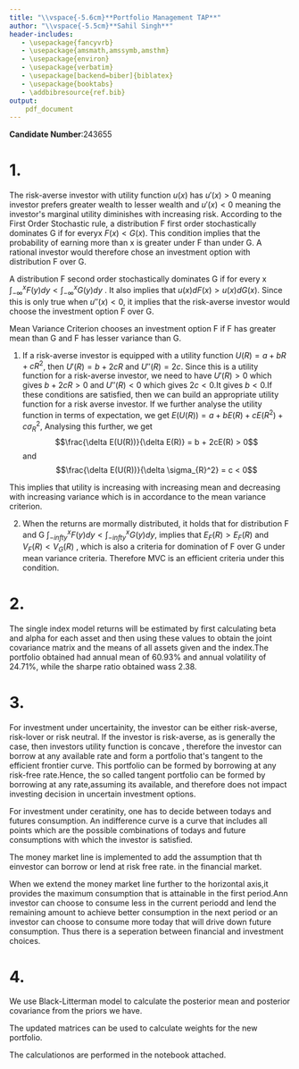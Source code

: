 ```yaml
---
title: "\\vspace{-5.6cm}**Portfolio Management TAP**"
author: "\\vspace{-5.5cm}**Sahil Singh**"
header-includes:
   - \usepackage{fancyvrb}
   - \usepackage{amsmath,amssymb,amsthm}
   - \usepackage{environ}
   - \usepackage{verbatim}
   - \usepackage[backend=biber]{biblatex}
   - \usepackage{booktabs}
   - \addbibresource{ref.bib}
output:
    pdf_document
---
```

**Candidate Number**:243655

# 1. 

The risk-averse investor with utility function $u(x)$ has $u'(x)>0$ meaning investor prefers greater wealth to lesser wealth and $u'(x)<0$ meaning the investor's marginal utility diminishes with increasing risk. According to the First Order Stochastic rule, a distribution F first order stochastically dominates G if for everyx $F(x) < G(x)$. This condition implies that the probability of earning more than x is greater under F than under G.  A rational investor would therefore chose an investment option with distribution F over G.

A distribution F second order stochastically dominates G if for every x $\int_{-\infty}^{x} F(y)dy <\int_{-\infty}^{x} G(y)dy$ . It also implies that $u(x)dF(x)>u(x)dG(x)$. Since this is only true when $u''(x)<0$, it implies that the risk-averse investor would choose the investment option F over G.

Mean Variance Criterion  chooses an investment option F if F has greater mean than G and F has lesser variance than G.

1. If a risk-averse investor is equipped with a utility function $U(R) = a+bR+cR^2$, then $U'(R) = b+2cR$ and $U''(R)=2c$. Since this is a utility function for a risk-averse investor, we need to have $U'(R)>0$ which gives $b+2cR>0$ and $U''(R)<0$ which gives $2c<0$.It gives $b<0$.If these conditions are satisfied, then we can build an appropriate utility function for a risk averse investor. If we further analyse the utility function in terms of expectation, we get $E(U(R)) = a + bE(R) + cE(R^2)+c\sigma_{R}^{2}$, Analysing this further, we get 
$$\frac{\delta E(U(R))}{\delta E(R)} = b + 2cE(R) > 0$$
and 
$$\frac{\delta E(U(R))}{\delta \sigma_{R}^2} = c < 0$$

This implies that utility is increasing with increasing mean and decreasing with increasing variance which is  in accordance to the mean variance criterion.

2. When the returns are mormally distributed, it holds that for distribution F and G  $\int_{-infty}^{x} F(y) dy < \int_{-infty}^{x} G(y) dy$, implies that $E_{F}(R)>E_{F}(R)$ and $V_{F}(R) < V_{G}(R)$ , which is also a criteria for domination of F over G under mean variance criteria. Therefore MVC is an efficient criteria under this condition.


# 2.
 
The single index model returns will be estimated by first calculating beta and alpha for each asset and then using these values to obtain the joint covariance matrix and the means of all assets given and the index.The portfolio obtained had annual mean of 60.93% and annual volatility of 24.71%, while the sharpe ratio obtained wass 2.38. 

# 3.

For investment under uncertainity, the investor can be either risk-averse, risk-lover or risk neutral. If the investor is risk-averse, as is generally the case, then investors utility function  is concave , therefore the investor can borrow at any available rate and form a portfolio that's tangent to the efficient frontier curve. This portfolio can be formed by borrowing  at any risk-free rate.Hence, the so called tangent portfolio can be formed by borrowing at any rate,assuming its available, and therefore does not impact investing decision in uncertain investment options.

For investment under ceratinity, one has to decide between todays and futures consumption. An indifference curve is a curve that includes all points which are the possible combinations of todays and future consumptions with which the investor is satisfied.

The money market line is implemented to add the assumption that th einvestor can borrow or lend at risk free rate. in the financial market.

When we extend the money market line further to the horizontal axis,it provides the maximum consumption that is attainable in the first period.Ann investor can choose to consume less in the current periodd and lend the remaining amount to achieve better consumption in the next period or an investor can choose to consume more today that will drive down future consumption. Thus there is a seperation between financial and investment choices.

# 4. 
We use Black-Litterman model to calculate the posterior mean and posterior covariance from the priors we have.

The updated matrices can  be used to calculate weights for the new portfolio.

The calculationos are performed in the notebook attached.
